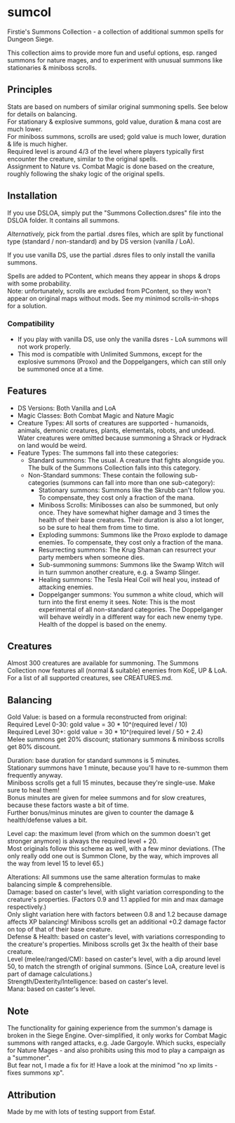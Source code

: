 # sumcol

Firstie's Summons Collection - a collection of additional summon spells for Dungeon Siege.

This collection aims to provide more fun and useful options, esp. ranged summons for nature mages, and to experiment with unusual summons like stationaries & miniboss scrolls.


## Principles

Stats are based on numbers of similar original summoning spells. See below for details on balancing.\
For stationary & explosive summons, gold value, duration & mana cost are much lower.\
For miniboss summons, scrolls are used; gold value is much lower, duration & life is much higher.\
Required level is around 4/3 of the level where players typically first encounter the creature, similar to the original spells.\
Assignment to Nature vs. Combat Magic is done based on the creature, roughly following the shaky logic of the original spells.


## Installation

If you use DSLOA, simply put the "Summons Collection.dsres" file into the DSLOA folder. It contains all summons.

*Alternatively,* pick from the partial .dsres files, which are split by functional type (standard / non-standard) and by DS version (vanilla / LoA).

If you use vanilla DS, use the partial .dsres files to only install the vanilla summons.

Spells are added to PContent, which means they appear in shops & drops with some probability.\
Note: unfortunately, scrolls are excluded from PContent, so they won't appear on original maps without mods. See my minimod scrolls-in-shops for a solution.

### Compatibility
- If you play with vanilla DS, use only the vanilla dsres - LoA summons will not work properly.
- This mod is compatible with Unlimited Summons, except for the explosive summons (Proxo) and the Doppelgangers, which can still only be summoned once at a time.


## Features

- DS Versions: Both Vanilla and LoA
- Magic Classes: Both Combat Magic and Nature Magic
- Creature Types: All sorts of creatures are supported - humanoids, animals, demonic creatures, plants, elementals, robots, and undead.
  Water creatures were omitted because summoning a Shrack or Hydrack on land would be weird.
- Feature Types: The summons fall into these categories:
  - Standard summons: The usual. A creature that fights alongside you. The bulk of the Summons Collection falls into this category.
  - Non-Standard summons: These contain the following sub-categories (summons can fall into more than one sub-category):
    - Stationary summons: Summons like the Skrubb can't follow you. To compensate, they cost only a fraction of the mana.
	- Miniboss Scrolls: Minibosses can also be summoned, but only once. They have somewhat higher damage and 3 times the health of their base creatures. Their duration is also a lot longer, so be sure to heal them from time to time.
	- Exploding summons: Summons like the Proxo explode to damage enemies. To compensate, they cost only a fraction of the mana.
	- Resurrecting summons: The Krug Shaman can resurrect your party members when someone dies.
	- Sub-summoning summons: Summons like the Swamp Witch will in turn summon another creature, e.g. a Swamp Slinger.
	- Healing summons: The Tesla Heal Coil will heal you, instead of attacking enemies.
	- Doppelganger summons: You summon a white cloud, which will turn into the first enemy it sees.
	  Note: This is the most experimental of all non-standard categories. The Doppelganger will behave weirdly in a different way for each new enemy type. Health of the doppel is based on the enemy.


## Creatures

Almost 300 creatures are available for summoning. The Summons Collection now features all (normal & suitable) enemies from KoE, UP & LoA.\
For a list of all supported creatures, see CREATURES.md.


## Balancing

Gold Value: is based on a formula reconstructed from original:\
Required Level 0-30: gold value = 30 * 10^(required level / 10)\
Required Level 30+:  gold value = 30 * 10^(required level / 50 + 2.4)\
Melee summons get 20% discount; stationary summons & miniboss scrolls get 80% discount.

Duration: base duration for standard summons is 5 minutes.\
Stationary summons have 1 minute, because you'll have to re-summon them frequently anyway.\
Miniboss scrolls get a full 15 minutes, because they're single-use. Make sure to heal them!\
Bonus minutes are given for melee summons and for slow creatures, because these factors waste a bit of time.\
Further bonus/minus minutes are given to counter the damage & health/defense values a bit.

Level cap: the maximum level (from which on the summon doesn't get stronger anymore) is always the required level + 20.\
Most originals follow this scheme as well, with a few minor deviations. (The only really odd one out is Summon Clone, by the way, which improves all the way from level 15 to level 65.)

Alterations: All summons use the same alteration formulas to make balancing simple & comprehensible.\
Damage: based on caster's level, with slight variation corresponding to the creature's properties. (Factors 0.9 and 1.1 applied for min and max damage respectively.)\
Only slight variation here with factors between 0.8 and 1.2 because damage affects XP balancing! Miniboss scrolls get an additional +0.2 damage factor on top of that of their base creature.\
Defense & Health: based on caster's level, with variations corresponding to the creature's properties. Miniboss scrolls get 3x the health of their base creature.\
Level (melee/ranged/CM): based on caster's level, with a dip around level 50, to match the strength of original summons. (Since LoA, creature level is part of damage calculations.)\
Strength/Dexterity/Intelligence: based on caster's level.\
Mana: based on caster's level.


## Note

The functionality for gaining experience from the summon's damage is broken in the Siege Engine. Over-simplified, it only works for Combat Magic summons with ranged attacks, e.g. Jade Gargoyle. Which sucks, especially for Nature Mages - and also prohibits using this mod to play a campaign as a "summoner".\
But fear not, I made a fix for it! Have a look at the minimod "no xp limits - fixes summons xp".


## Attribution

Made by me with lots of testing support from Estaf.
